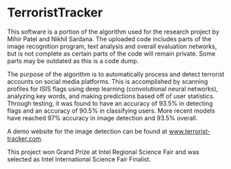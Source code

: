 # TerroristTracker
This software is a portion of the algorithm used for the research project by Mihir Patel and Nikhil Sardana. The uploaded code includes parts of the image recognition program, text analysis and overall evaluation networks, but is not complete as certain parts of the code will remain private. Some parts may be outdated as this is a code dump.

The purpose of the algorithm is to automatically process and detect terrorist accounts on social media platforms. This is accomplished by scanning profiles for ISIS flags using deep learning (convolutional neural networks), analyzing key words, and making predictions based off of user statistics. Through testing, it was found to have an accuracy of 93.5% in detecting flags and an accuracy of 90.5% in classifying users. More recent models have reached 97% accuracy in image detection and 93.5% overall.

A demo website for the image detection can be found at www.terrorist-tracker.com.

This project won Grand Prize at Intel Regional Science Fair and was selected as Intel International Science Fair Finalist.
